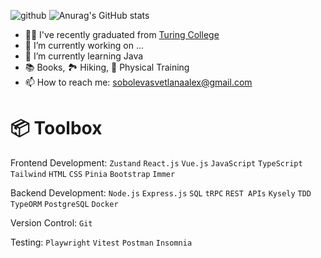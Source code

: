 

<!--
**svetlana-so/svetlana-so** is a ✨ _special_ ✨ repository because its `README.md` (this file) appears on your GitHub profile.

Here are some ideas to get you started:

- 🔭 I’m currently working on ...
- 🌱 I’m currently learning ...
- 👯 I’m looking to collaborate on ...
- 🤔 I’m looking for help with ...
- 💬 Ask me about ...
- 📫 How to reach me: ...
- 😄 Pronouns: ...
- ⚡ Fun fact: ...
-->
![github](/assets/github-header-image.png)
![Anurag's GitHub stats](https://github-readme-stats.vercel.app/api?username=svetlana-soboleva&show_icons=true&theme=radical)

- 👩‍🎓 I've recently graduated from [Turing College](www.turingcollege.com) 
- 🔭 I’m currently working on ...
- 🌱 I’m currently learning Java
- 📚 Books, 🏞️ Hiking, 💪 Physical Training
- 📫 How to reach me: sobolevasvetlanaalex@gmail.com
  
# 📦 Toolbox 
Frontend Development: ```Zustand``` ```React.js``` ```Vue.js``` ```JavaScript``` ```TypeScript``` ```Tailwind``` ```HTML``` ```CSS``` ```Pinia``` ```Bootstrap``` ```Immer```

Backend Development: ```Node.js``` ```Express.js``` ```SQL``` ```tRPC``` ```REST APIs``` ```Kysely``` ```TDD``` ```TypeORM``` ```PostgreSQL``` ```Docker``` 

Version Control: ```Git``` 

Testing: ```Playwright``` ```Vitest``` ```Postman``` ```Insomnia```
